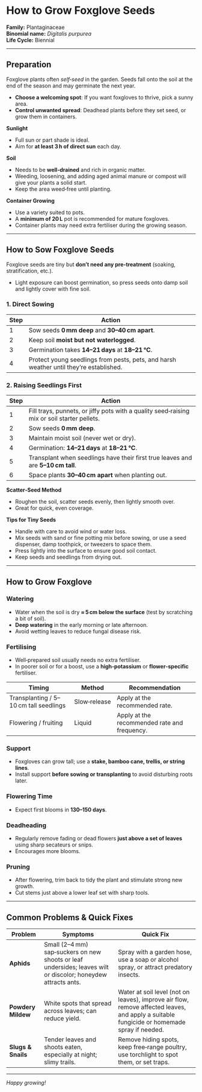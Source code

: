 # How to Grow Foxglove Seeds

**Family:** Plantaginaceae  
**Binomial name:** _Digitalis purpurea_  
**Life Cycle:** Biennial  

---

## Preparation

Foxglove plants often *self‑seed* in the garden. Seeds fall onto the soil at the end of the season and may germinate the next year.  
- **Choose a welcoming spot**: If you want foxgloves to thrive, pick a sunny area.  
- **Control unwanted spread**: Deadhead plants before they set seed, or grow them in containers.

**Sunlight**  
- Full sun or part shade is ideal.  
- Aim for **at least 3 h of direct sun** each day.

**Soil**  
- Needs to be **well‑drained** and rich in organic matter.  
- Weeding, loosening, and adding aged animal manure or compost will give your plants a solid start.  
- Keep the area weed‑free until planting.

**Container Growing**  
- Use a variety suited to pots.  
- A **minimum of 20 L** pot is recommended for mature foxgloves.  
- Container plants may need extra fertiliser during the growing season.

---

## How to Sow Foxglove Seeds

Foxglove seeds are tiny but **don’t need any pre‑treatment** (soaking, stratification, etc.).  
- Light exposure can boost germination, so press seeds onto damp soil and lightly cover with fine soil.

### 1. Direct Sowing

| Step | Action |
|------|--------|
| 1 | Sow seeds **0 mm deep** and **30–40 cm apart**. |
| 2 | Keep soil **moist but not waterlogged**. |
| 3 | Germination takes **14–21 days** at **18–21 °C**. |
| 4 | Protect young seedlings from pests, pets, and harsh weather until they’re established. |

### 2. Raising Seedlings First

| Step | Action |
|------|--------|
| 1 | Fill trays, punnets, or jiffy pots with a quality seed‑raising mix or soil starter pellets. |
| 2 | Sow seeds **0 mm deep**. |
| 3 | Maintain moist soil (never wet or dry). |
| 4 | Germination: **14–21 days** at **18–21 °C**. |
| 5 | Transplant when seedlings have their first true leaves and are **5–10 cm tall**. |
| 6 | Space plants **30–40 cm apart** when planting out. |

**Scatter‑Seed Method**  
- Roughen the soil, scatter seeds evenly, then lightly smooth over.  
- Great for quick, even coverage.

**Tips for Tiny Seeds**  
- Handle with care to avoid wind or water loss.  
- Mix seeds with sand or fine potting mix before sowing, or use a seed dispenser, damp toothpick, or tweezers to space them.  
- Press lightly into the surface to ensure good soil contact.  
- Keep seeds and seedlings from drying out.

---

## How to Grow Foxglove

### Watering  
- Water when the soil is dry **≈ 5 cm below the surface** (test by scratching a bit of soil).  
- **Deep watering** in the early morning or late afternoon.  
- Avoid wetting leaves to reduce fungal disease risk.

### Fertilising  
- Well‑prepared soil usually needs no extra fertiliser.  
- In poorer soil or for a boost, use a **high‑potassium** or **flower‑specific** fertiliser.

| Timing | Method | Recommendation |
|--------|--------|----------------|
| Transplanting / 5–10 cm tall seedlings | Slow‑release | Apply at the recommended rate. |
| Flowering / fruiting | Liquid | Apply at the recommended rate and frequency. |

### Support  
- Foxgloves can grow tall; use a **stake, bamboo cane, trellis, or string lines**.  
- Install support **before sowing or transplanting** to avoid disturbing roots later.

### Flowering Time  
- Expect first blooms in **130–150 days**.

### Deadheading  
- Regularly remove fading or dead flowers **just above a set of leaves** using sharp secateurs or snips.  
- Encourages more blooms.

### Pruning  
- After flowering, trim back to tidy the plant and stimulate strong new growth.  
- Cut stems just above a lower leaf set with sharp tools.

---

## Common Problems & Quick Fixes

| Problem | Symptoms | Quick Fix |
|---------|----------|-----------|
| **Aphids** | Small (2–4 mm) sap‑suckers on new shoots or leaf undersides; leaves wilt or discolor; honeydew attracts ants. | Spray with a garden hose, use a soap or alcohol spray, or attract predatory insects. |
| **Powdery Mildew** | White spots that spread across leaves; can reduce yield. | Water at soil level (not on leaves), improve air flow, remove affected leaves, and apply a suitable fungicide or homemade spray if needed. |
| **Slugs & Snails** | Tender leaves and shoots eaten, especially at night; slimy trails. | Remove hiding spots, keep free‑range poultry, use torchlight to spot them, or set traps. |

---

*Happy growing!*